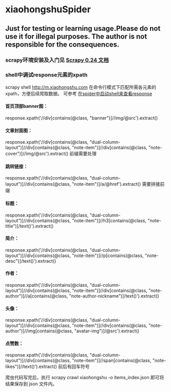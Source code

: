 # xiaohongshuSpider

## Just for testing or learning usage.Please do not use it for illegal purposes. The author is not responsible for the consequences.


### scrapy环境安装及入门见  [Scrapy 0.24 文档](http://scrapy-chs.readthedocs.io/zh_CN/0.24/)


### shell中调试response元素的xpath
scrapy shell http://m.xiaohongshu.com 在命令行模式下匹配所需各元素的xpath，方便后续爬取数据。 可参考 [在spider中启动shell来查看response](http://scrapy-chs.readthedocs.io/zh_CN/0.24/topics/shell.html#topics-shell-inspect-response)

#### 首页顶部banner图：
response.xpath('//div[contains(@class, "banner")]//img/@src').extract()

#### 文章封面图：
response.xpath('//div[contains(@class, "dual-column-layout")]//div[contains(@class, "note-item")]//div[contains(@class, "note-cover")]//img/@src').extract()     前缀需要处理

#### 跳转链接：
response.xpath('//div[contains(@class, "dual-column-layout")]//div[contains(@class, "note-item")]/a/@href').extract()  需要拼接前缀

#### 标题：
response.xpath('//div[contains(@class, "dual-column-layout")]//div[contains(@class, "note-item")]//h3[contains(@class, "note-title")]/text()').extract()

#### 简介：
response.xpath('//div[contains(@class, "dual-column-layout")]//div[contains(@class, "note-item")]//p[contains(@class, "note-desc")]/text()').extract()

#### 作者：
response.xpath('//div[contains(@class, "dual-column-layout")]//div[contains(@class, "note-item")]//div[contains(@class, "note-author")]//a[contains(@class, "note-author-nickname")]/text()').extract()

#### 头像：
response.xpath('//div[contains(@class, "dual-column-layout")]//div[contains(@class, "note-item")]//div[contains(@class, "note-author")]//img[contains(@class, "avatar-img")]/@src').extract()

#### 点赞数：
response.xpath('//div[contains(@class, "dual-column-layout")]//div[contains(@class, "note-item")]//span[contains(@class, "note-likes")]//text()').extract()   前后有回车符号


爬虫代码写完后，执行 scrapy crawl xiaohongshu -o items_index.json 即可将结果保存到 json 文件内。
